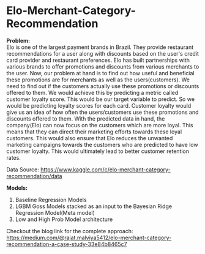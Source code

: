 # Elo-Merchant-Category-Recommendation

<b> Problem:</b>
<br>
Elo is one of the largest payment brands in Brazil. They provide restaurant recommendations for a user along with discounts based on the user's credit card provider and restaurant preferences. Elo has built partnerships with various brands to offer promotions and discounts from various merchants to the user.
Now, our problem at hand is to find out how useful and beneficial these promotions are for merchants as well as the users(customers). We need to find out if the customers actually use these promotions or discounts offered to them. We would achieve this by predicting a metric called customer loyalty score. This would be our target variable to predict. So we would be predicting loyalty scores for each card.
Customer loyalty would give us an idea of how often the users/customers use these promotions and discounts offered to them. With the predicted data in hand, the company(Elo) can now focus on the customers which are more loyal. This means that they can direct their marketing efforts towards these loyal customers. This would also ensure that Elo reduces the unwanted marketing campaigns towards the customers who are predicted to have low customer loyalty. This would ultimately lead to better customer retention rates.

Data Source: https://www.kaggle.com/c/elo-merchant-category-recommendation/data

<b> Models:</b>
<br>
1. Baseline Regression Models<br>
2. LGBM Goss Models stacked as an input to the Bayesian Ridge Regression Model(Meta model)<br>
3. Low and High Prob Model architecture<br>

Checkout the blog link for the complete approach: https://medium.com/@rajat.malviya5412/elo-merchant-category-recommendation-a-case-study-33e84b8465c7

